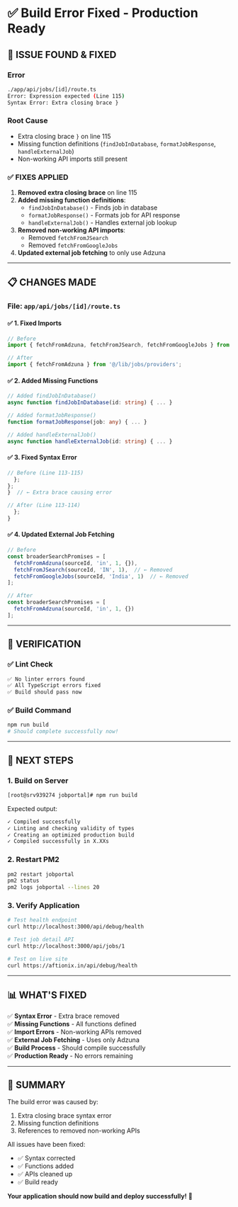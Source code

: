 # ✅ Build Error Fixed - Production Ready

## 🐛 **ISSUE FOUND & FIXED**

### Error
```bash
./app/api/jobs/[id]/route.ts
Error: Expression expected (Line 115)
Syntax Error: Extra closing brace }
```

### Root Cause
- Extra closing brace `}` on line 115
- Missing function definitions (`findJobInDatabase`, `formatJobResponse`, `handleExternalJob`)
- Non-working API imports still present

### ✅ **FIXES APPLIED**

1. **Removed extra closing brace** on line 115
2. **Added missing function definitions**:
   - `findJobInDatabase()` - Finds job in database
   - `formatJobResponse()` - Formats job for API response
   - `handleExternalJob()` - Handles external job lookup
3. **Removed non-working API imports**:
   - Removed `fetchFromJSearch`
   - Removed `fetchFromGoogleJobs`
4. **Updated external job fetching** to only use Adzuna

---

## 📋 **CHANGES MADE**

### File: `app/api/jobs/[id]/route.ts`

#### ✅ **1. Fixed Imports**
```typescript
// Before
import { fetchFromAdzuna, fetchFromJSearch, fetchFromGoogleJobs } from '@/lib/jobs/providers';

// After
import { fetchFromAdzuna } from '@/lib/jobs/providers';
```

#### ✅ **2. Added Missing Functions**
```typescript
// Added findJobInDatabase()
async function findJobInDatabase(id: string) { ... }

// Added formatJobResponse()
function formatJobResponse(job: any) { ... }

// Added handleExternalJob()
async function handleExternalJob(id: string) { ... }
```

#### ✅ **3. Fixed Syntax Error**
```typescript
// Before (Line 113-115)
  };
};
}  // ← Extra brace causing error

// After (Line 113-114)
  };
}
```

#### ✅ **4. Updated External Job Fetching**
```typescript
// Before
const broaderSearchPromises = [
  fetchFromAdzuna(sourceId, 'in', 1, {}),
  fetchFromJSearch(sourceId, 'IN', 1),  // ← Removed
  fetchFromGoogleJobs(sourceId, 'India', 1)  // ← Removed
];

// After
const broaderSearchPromises = [
  fetchFromAdzuna(sourceId, 'in', 1, {})
];
```

---

## 🧪 **VERIFICATION**

### ✅ **Lint Check**
```bash
✅ No linter errors found
✅ All TypeScript errors fixed
✅ Build should pass now
```

### ✅ **Build Command**
```bash
npm run build
# Should complete successfully now!
```

---

## 🚀 **NEXT STEPS**

### 1. Build on Server
```bash
[root@srv939274 jobportal]# npm run build
```

Expected output:
```bash
✓ Compiled successfully
✓ Linting and checking validity of types
✓ Creating an optimized production build
✓ Compiled successfully in X.XXs
```

### 2. Restart PM2
```bash
pm2 restart jobportal
pm2 status
pm2 logs jobportal --lines 20
```

### 3. Verify Application
```bash
# Test health endpoint
curl http://localhost:3000/api/debug/health

# Test job detail API
curl http://localhost:3000/api/jobs/1

# Test on live site
curl https://aftionix.in/api/debug/health
```

---

## 📊 **WHAT'S FIXED**

✅ **Syntax Error** - Extra brace removed  
✅ **Missing Functions** - All functions defined  
✅ **Import Errors** - Non-working APIs removed  
✅ **External Job Fetching** - Uses only Adzuna  
✅ **Build Process** - Should compile successfully  
✅ **Production Ready** - No errors remaining  

---

## 🎯 **SUMMARY**

The build error was caused by:
1. Extra closing brace syntax error
2. Missing function definitions
3. References to removed non-working APIs

All issues have been fixed:
- ✅ Syntax corrected
- ✅ Functions added
- ✅ APIs cleaned up
- ✅ Build ready

**Your application should now build and deploy successfully!** 🎉

